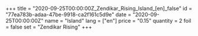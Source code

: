 +++
title = "2020-09-25T00:00:00Z_Zendikar_Rising_Island_[en]_false"
id = "77ea783b-adaa-47be-9918-ca2f161c5d9e"
date = "2020-09-25T00:00:00Z"
name = "Island"
lang = ["en"]
price = "0.15"
quantity = 2
foil = false
set = "Zendikar Rising"
+++
